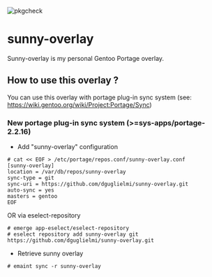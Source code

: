 ![pkgcheck](https://github.com/dguglielmi/sunny-overlay/actions/workflows/pkgcheck.yaml/badge.svg)

# sunny-overlay
Sunny-overlay is my personal Gentoo Portage overlay.

## How to use this overlay ?
You can use this overlay with portage plug-in sync system (see: https://wiki.gentoo.org/wiki/Project:Portage/Sync)

### New portage plug-in sync system (>=sys-apps/portage-2.2.16)

- Add "sunny-overlay" configuration
```
# cat << EOF > /etc/portage/repos.conf/sunny-overlay.conf
[sunny-overlay]
location = /var/db/repos/sunny-overlay
sync-type = git
sync-uri = https://github.com/dguglielmi/sunny-overlay.git
auto-sync = yes
masters = gentoo
EOF
```

OR via eselect-repository

```
# emerge app-eselect/eselect-repository
# eselect repository add sunny-overlay git https://github.com/dguglielmi/sunny-overlay.git
```

- Retrieve sunny overlay

```
# emaint sync -r sunny-overlay
```

